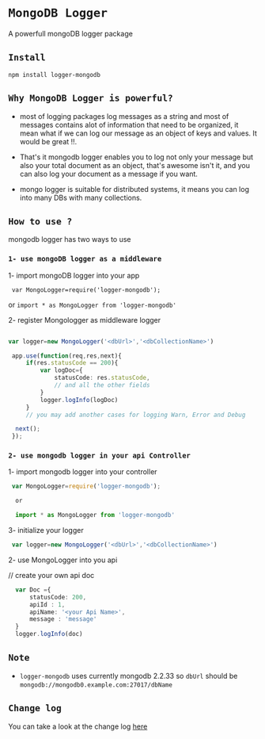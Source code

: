 # `MongoDB Logger`

A powerfull mongoDB logger package


## `Install`

```
npm install logger-mongodb
```

## `Why MongoDB Logger is powerful?`
 
 - most of logging packages log messages as a string and most of messages contains alot of information that need to be organized,
 it mean what if we can log our message as an object of keys and values.
 It would be great !!.

 - That's it mongodb logger enables you to log not only your message but also your total document as an object, that's awesome isn't it, and you can also log your document as a message if you want.

 - mongo logger is suitable for distributed systems, it means you can log into many DBs with many collections.

 ## `How to use ?`

 mongodb logger has two ways to use

 ### `1- use mongoDB logger as a middleware`

1- import mongoDB logger into your app

``` var MongoLogger=require('logger-mongodb');``` 

 or ``` import * as MongoLogger from 'logger-mongodb' ```

 2- register Mongologger as middleware logger

```typescript

var logger=new MongoLogger('<dbUrl>','<dbCollectionName>')

 app.use(function(req,res,next){
     if(res.statusCode == 200){
         var logDoc={
             statusCode: res.statusCode,
             // and all the other fields
         }
         logger.logInfo(logDoc)
     }
     // you may add another cases for logging Warn, Error and Debug

  next();
 });
 ```

 ### `2- use mongodb logger in your api Controller`

 1- import mongodb logger into your controller

```typescript
 var MongoLogger=require('logger-mongodb');

  or 

  import * as MongoLogger from 'logger-mongodb'
```

 3- initialize your logger

 ```typescript
  var logger=new MongoLogger('<dbUrl>','<dbCollectionName>')
  ```

 2- use MongoLogger into you api
  
 // create your own api doc
 ```typescript
   var Doc ={
       statusCode: 200,
       apiId : 1,
       apiName: '<your Api Name>',
       message : 'message'
   }
   logger.logInfo(doc)
   ```

## `Note`

 - `logger-mongodb` uses currently mongodb 2.2.33 so `dbUrl` should be `mongodb://mongodb0.example.com:27017/dbName`


 ## `Change log`
You can take a look at the change log [here](https://github.com/hossamt93/logger-mongodb/blob/master/CHANGELOG.md)

